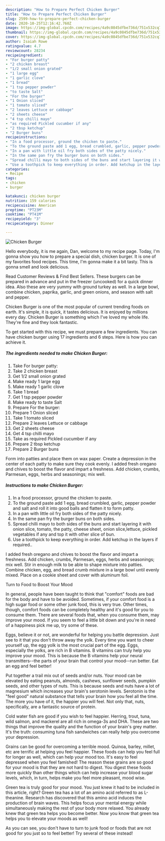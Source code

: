 ```yaml
---
description: "How to Prepare Perfect Chicken Burger"
title: "How to Prepare Perfect Chicken Burger"
slug: 2599-how-to-prepare-perfect-chicken-burger
date: 2020-10-25T12:16:42.760Z
image: https://img-global.cpcdn.com/recipes/4a9c0845dfbe736d/751x532cq70/chicken-burger-recipe-main-photo.jpg
thumbnail: https://img-global.cpcdn.com/recipes/4a9c0845dfbe736d/751x532cq70/chicken-burger-recipe-main-photo.jpg
cover: https://img-global.cpcdn.com/recipes/4a9c0845dfbe736d/751x532cq70/chicken-burger-recipe-main-photo.jpg
author: Isaiah Rowe
ratingvalue: 4.7
reviewcount: 28234
recipeingredient:
- "For burger patty"
- "2 chicken breast"
- "1/2 small onion grated"
- "1 large egg"
- "1 garlic clove"
- "1 bread"
- "1 tsp pepper powder"
- "to taste Salt"
- "For the burger"
- "1 Onion sliced"
- "1 tomato sliced"
- "2 leaves Lettuce or cabbage"
- "2 sheets cheese"
- "4 tsp chilli mayo"
- "as required Pickled cucumber if any"
- "2 tbsp ketchup"
- "2 Burger buns"
recipeinstructions:
- "In a food processor, ground the chicken to paste."
- "To the ground paste add 1 egg, bread crumbled, garlic, pepper powder and salt and roll it into good balls and flatten it to form patty."
- "In a pan with little oil fry both sides of the patty nicely."
- "In the same pan fry the burger buns on both sides."
- "Spread chilli mayo to both sides of the buns and start layering it with onion slice, tomato, the patty, cheese sheet, onion slice,lettuce, pickled vegetables if any and top it with other slice of bun."
- "Use a toothpick to keep everything in order. Add ketchup in the layers if required.."
categories:
- Recipe
tags:
- chicken
- burger

katakunci: chicken burger 
nutrition: 159 calories
recipecuisine: American
preptime: "PT23M"
cooktime: "PT41M"
recipeyield: "3"
recipecategory: Dinner

---
```



![Chicken Burger](https://img-global.cpcdn.com/recipes/4a9c0845dfbe736d/751x532cq70/chicken-burger-recipe-main-photo.jpg)

Hello everybody, it is me again, Dan, welcome to my recipe page. Today, I'm gonna show you how to prepare a special dish, chicken burger. It is one of my favorites food recipes. This time, I'm gonna make it a bit tasty. This is gonna smell and look delicious.

Read Customer Reviews &amp; Find Best Sellers. These burgers can be prepared in advance and put in the freezer (uncooked) for a quick dinner idea. Also these are very yummy with ground turkey as well. In a large bowl, combine chicken, paprika, garlic, and green onions, and season with salt and pepper.

Chicken Burger is one of the most popular of current trending foods on earth. It's simple, it is quick, it tastes delicious. It is enjoyed by millions every day. Chicken Burger is something which I've loved my whole life. They're fine and they look fantastic.


To get started with this recipe, we must prepare a few ingredients. You can have chicken burger using 17 ingredients and 6 steps. Here is how you can achieve it.

<!--inarticleads1-->

##### The ingredients needed to make Chicken Burger:

1. Take For burger patty:
1. Take 2 chicken breast
1. Get 1/2 small onion grated
1. Make ready 1 large egg
1. Make ready 1 garlic clove
1. Take 1 bread
1. Get 1 tsp pepper powder
1. Make ready to taste Salt
1. Prepare For the burger:
1. Prepare 1 Onion sliced
1. Take 1 tomato sliced
1. Prepare 2 leaves Lettuce or cabbage
1. Get 2 sheets cheese
1. Get 4 tsp chilli mayo
1. Take as required Pickled cucumber if any
1. Prepare 2 tbsp ketchup
1. Prepare 2 Burger buns


Form into patties and place them on wax paper. Create a depression in the center of each patty to make sure they cook evenly. I added fresh oregano and chives to boost the flavor and impart a freshness. Add chicken, crumbs, Parmesan, eggs, herbs and seasonings; mix well. 

<!--inarticleads2-->

##### Instructions to make Chicken Burger:

1. In a food processor, ground the chicken to paste.
1. To the ground paste add 1 egg, bread crumbled, garlic, pepper powder and salt and roll it into good balls and flatten it to form patty.
1. In a pan with little oil fry both sides of the patty nicely.
1. In the same pan fry the burger buns on both sides.
1. Spread chilli mayo to both sides of the buns and start layering it with onion slice, tomato, the patty, cheese sheet, onion slice,lettuce, pickled vegetables if any and top it with other slice of bun.
1. Use a toothpick to keep everything in order. Add ketchup in the layers if required..


I added fresh oregano and chives to boost the flavor and impart a freshness. Add chicken, crumbs, Parmesan, eggs, herbs and seasonings; mix well. Stir in enough milk to be able to shape mixture into patties. Combine chicken, egg, and bread crumb mixture in a large bowl until evenly mixed. Place on a cookie sheet and cover with aluminum foil. 

Turn to Food to Boost Your Mood


In general, people have been taught to think that "comfort" foods are bad for the body and have to be avoided. Sometimes, if your comfort food is a high sugar food or some other junk food, this is very true. Other times, though, comfort foods can be completely healthy and it's good for you to consume them. There are several foods that, when you consume them, may improve your mood. If you seem to feel a little bit down and you're in need of a happiness pick me up, try some of these.

Eggs, believe it or not, are wonderful for helping you battle depression. Just see to it that you don't throw away the yolk. Every time you want to cheer yourself up, the egg yolk is the most crucial part of the egg. Eggs, especially the yolks, are rich in B vitamins. B vitamins can truly help you improve your mood. This is because the B vitamins help your neural transmitters--the parts of your brain that control your mood--run better. Eat an egg and feel better!

Put together a trail mix out of seeds and/or nuts. Your mood can be elevated by eating peanuts, almonds, cashews, sunflower seeds, pumpkin seeds, and other types of nuts. This is because seeds and nuts have a lot of magnesium which increases your brain's serotonin levels. Serotonin is the "feel good" natural substance that tells your brain how you feel all the time. The more you have of it, the happier you will feel. Not only that, nuts, specifically, are a fantastic source of protein.

Cold water fish are good if you wish to feel happier. Herring, trout, tuna, wild salmon, and mackerel are all rich in omega-3s and DHA. These are two things that improve the quality and the function of your brain's grey matter. It's the truth: consuming tuna fish sandwiches can really help you overcome your depression. 

Grains can be good for overcoming a terrible mood. Quinoa, barley, millet, etc are terrific at helping you feel happier. These foods can help you feel full for longer as well, which can help your mood too. It's easy to feel depressed when you feel famished! The reason these grains are so good for your mood is that they are not hard to digest. You digest these foods more quickly than other things which can help increase your blood sugar levels, which, in turn, helps make you feel more pleasant, mood wise.

Green tea is truly good for your mood. You just knew it had to be included in this article, right? Green tea has a lot of an amino acid referred to as L-theanine. Research has discovered that this amino acid induces the production of brain waves. This helps focus your mental energy while simultaneously making the rest of your body more relaxed. You already knew that green tea helps you become better. Now you know that green tea helps you to elevate your moods as well!

As you can see, you don't have to turn to junk food or foods that are not good for you just so to feel better! Try several of these instead!

